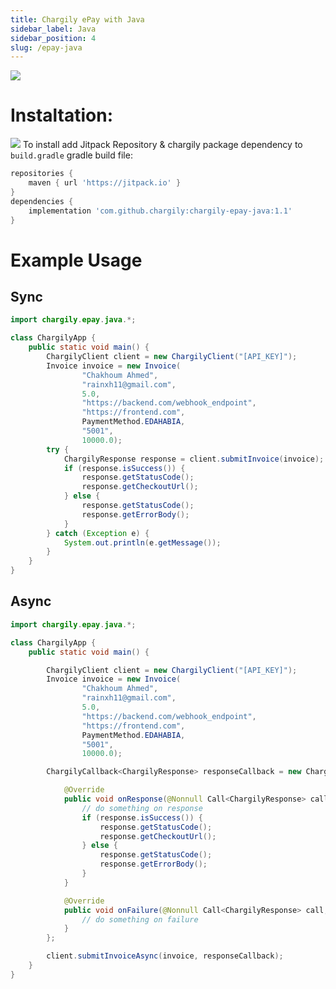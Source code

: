 ```yaml
---
title: Chargily ePay with Java
sidebar_label: Java
sidebar_position: 4
slug: /epay-java
---
```


<img src="https://raw.githubusercontent.com/rainxh11/chargily-epay-java/master/assets/chargily_java.svg" heigh="300"/>


# Instaltation:
[![](https://jitpack.io/v/chargily/chargily-epay-java.svg)](https://jitpack.io/#chargily/chargily-epay-java)
To install add Jitpack Repository & chargily package dependency to `build.gradle` gradle build file:
```groovy
repositories {
    maven { url 'https://jitpack.io' }
}
dependencies {
    implementation 'com.github.chargily:chargily-epay-java:1.1'
}
```

# Example Usage

## Sync
```java
import chargily.epay.java.*;

class ChargilyApp {
    public static void main() {
        ChargilyClient client = new ChargilyClient("[API_KEY]");
        Invoice invoice = new Invoice(
                "Chakhoum Ahmed",
                "rainxh11@gmail.com",
                5.0,
                "https://backend.com/webhook_endpoint",
                "https://frontend.com",
                PaymentMethod.EDAHABIA,
                "5001",
                10000.0);
        try {
            ChargilyResponse response = client.submitInvoice(invoice);
            if (response.isSuccess()) {
                response.getStatusCode();
                response.getCheckoutUrl();
            } else {
                response.getStatusCode();
                response.getErrorBody();
            }
        } catch (Exception e) {
            System.out.println(e.getMessage());
        }
    }
}
```

## Async
```java
import chargily.epay.java.*;

class ChargilyApp {
    public static void main() {

        ChargilyClient client = new ChargilyClient("[API_KEY]");
        Invoice invoice = new Invoice(
                "Chakhoum Ahmed",
                "rainxh11@gmail.com",
                5.0,
                "https://backend.com/webhook_endpoint",
                "https://frontend.com",
                PaymentMethod.EDAHABIA,
                "5001",
                10000.0);

        ChargilyCallback<ChargilyResponse> responseCallback = new ChargilyCallback<>() {

            @Override
            public void onResponse(@Nonnull Call<ChargilyResponse> call, ChargilyResponse response) {
                // do something on response
                if (response.isSuccess()) {
                    response.getStatusCode();
                    response.getCheckoutUrl();
                } else {
                    response.getStatusCode();
                    response.getErrorBody();
                }
            }

            @Override
            public void onFailure(@Nonnull Call<ChargilyResponse> call, @Nonnull Throwable t) {
                // do something on failure
            }
        };

        client.submitInvoiceAsync(invoice, responseCallback);
    }
}
```